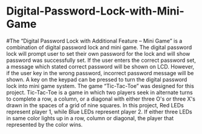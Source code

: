 # Digital-Password-Lock-with-Mini-Game

#The “Digital Password Lock with Additional Feature – Mini Game” is a combination of digital password lock and mini game. The digital password lock will prompt user to set their own password for the lock and will show password was successfully set. If the user enters the correct password set, a message which stated correct password will be shown on LCD. However, if the user key in the wrong password, incorrect password message will be shown. A key on the keypad can be pressed to turn the digital password lock into mini game system. The game “Tic-Tac-Toe” was designed for this project. Tic-Tac-Toe is a game in which two players seek in alternate turns to complete a row, a column, or a diagonal with either three O's or three X's drawn in the spaces of a grid of nine squares. In this project, Red LEDs represent player 1, while Blue LEDs represent player 2. If either three LEDs in same color lights up in a row, column or diagonal, the player that represented by the color wins.
